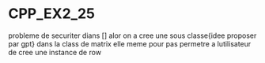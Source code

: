 # CPP_EX2_25

probleme de securiter dians [] alor on a cree une sous classe{idee proposer par gpt}
dans la class de matrix elle meme pour pas permetre a lutilisateur de cree une instance de row
